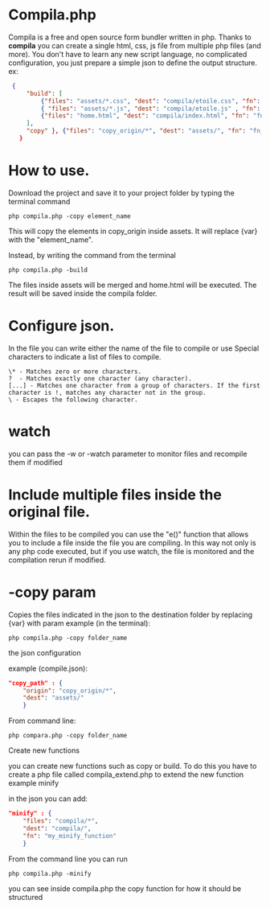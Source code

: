 # Compila.php

Compila is a free and open source form bundler written in php.
Thanks to **compila** you can create a single html, css, js file from multiple php files (and more).
You don't have to learn any new script language, no complicated configuration, you just prepare a simple json to define the output structure.
ex:
```json
 {
     "build": [
         {"files": "assets/*.css", "dest": "compila/etoile.css", "fn": "fn_build"},
         { "files": "assets/*.js", "dest": "compila/etoile.js" , "fn": "fn_build"},
         {"files": "home.html", "dest": "compila/index.html", "fn": "fn_build"}
     ], 
     "copy" }, {"files": "copy_origin/*", "dest": "assets/", "fn": "fn_copy"}
   }
```
# How to use.

Download the project and save it to your project folder by typing the terminal command

    php compila.php -copy element_name

This will copy the elements in copy_origin inside assets. It will replace {var} with the "element_name".

Instead, by writing the command from the terminal

    php compila.php -build

The files inside assets will be merged and home.html will be executed. The result will be saved inside the compila folder.

# Configure json.

In the file you can write either the name of the file to compile or use Special characters to indicate a list of files to compile.

```
\* - Matches zero or more characters.
?  - Matches exactly one character (any character).
[...] - Matches one character from a group of characters. If the first character is !, matches any character not in the group.
\ - Escapes the following character.
```
# watch

you can pass the -w or -watch parameter to monitor files and recompile them if modified

# Include multiple files inside the original file.

Within the files to be compiled you can use the "e()" function that allows you to include a file inside the file you are compiling. In this way not only is any php code executed, but if you use watch, the file is monitored and the compilation rerun if modified.

# -copy param

Copies the files indicated in the json to the destination folder by replacing {var} with param
example (in the terminal): 

    php compila.php -copy folder_name

the json configuration

example (compile.json):
```json
"copy_path" : {
    "origin": "copy_origin/*", 
    "dest": "assets/"
    }
```
From command line:

    php compara.php -copy folder_name

Create new functions

you can create new functions such as copy or build.
To do this you have to create a php file called compila_extend.php to extend the new function
example minify

in the json you can add:
```json
"minify" : {
    "files": "compila/*", 
    "dest": "compila/", 
    "fn": "my_minify_function"
    }
```
From the command line you can run

    php compila.php -minify

you can see inside compila.php the copy function for how it should be structured